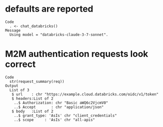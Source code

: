 # defaults are reported

    Code
      . <- chat_databricks()
    Message
      Using model = "databricks-claude-3-7-sonnet".

# M2M authentication requests look correct

    Code
      str(request_summary(req))
    Output
      List of 3
       $ url    : chr "https://example.cloud.databricks.com/oidc/v1/token"
       $ headers:List of 2
        ..$ Authorization: chr "Basic aWQ6c2VjcmV0"
        ..$ Accept       : chr "application/json"
       $ body   :List of 2
        ..$ grant_type: 'AsIs' chr "client_credentials"
        ..$ scope     : 'AsIs' chr "all-apis"

